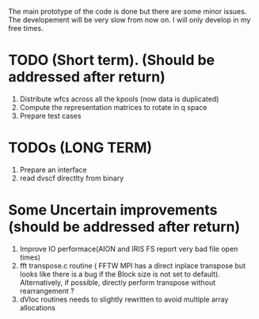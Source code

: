 The main prototype of the code is done but there are some minor issues. 
The developement will be very slow from now on. I will only develop in 
my free times.

# TODO (Short term). (Should be addressed after return)
1) Distribute wfcs across all the kpools (now data is duplicated)
2) Compute the representation matrices to rotate in q space
3) Prepare test cases

# TODOs (LONG TERM)
1) Prepare an interface 
2) read dvscf directlty from binary


# Some Uncertain improvements (should be addressed after return)
1) Improve IO performace(AION and IRIS FS report very bad file open times)
2) fft transpose.c routine ( FFTW MPI has a direct inplace transpose but looks 
like there is a bug if the Block size is not set to default). Alternatively,
if possible, directly perform transpose without rearrangement ?
3) dVloc routines needs to slightly rewritten to avoid multiple array allocations



